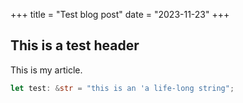 +++
title = "Test blog post"
date = "2023-11-23"
+++

## This is a test header

This is my article.

```rust
let test: &str = "this is an 'a life-long string";
```

